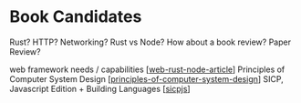 # Book Candidates

Rust? HTTP? Networking? Rust vs Node? How about a book review?
Paper Review?

web framework needs / capabilities [[web-rust-node-article]]
Principles of Computer System Design [[principles-of-computer-system-design]]
SICP, Javascript Edition + Building Languages [[sicpjs]]

[//begin]: # "Autogenerated link references for markdown compatibility"
[meti-article]: meti-article "Meti Article"
[networking]: networking "Networking"
[http]: http "Http"
[web-rust-node-article]: web-rust-node-article "Web Rust Node Article"
[principles-of-computer-system-design]: principles-of-computer-system-design "Principles of Computer System Design"
[sicpjs]: sicpjs "Sicpjs"
[//end]: # "Autogenerated link references"

